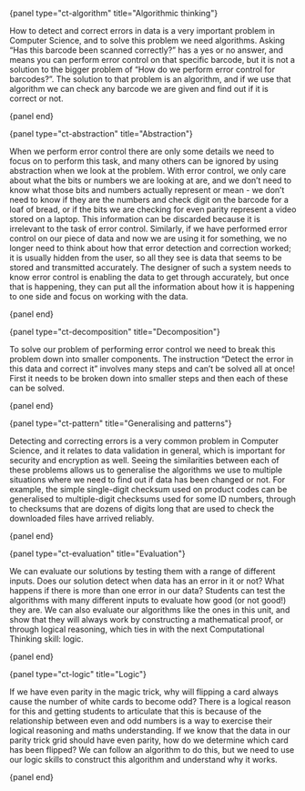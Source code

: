 {panel type="ct-algorithm" title="Algorithmic thinking"}

How to detect and correct errors in data is a very important problem in Computer
Science, and to solve this problem we need algorithms.
Asking “Has this barcode been scanned correctly?” has a yes or no answer, and
means you can perform error control on that specific barcode, but it is not a
solution to the bigger problem of “How do we perform error control for
barcodes?”.
The solution to that problem is an algorithm, and if we use that algorithm we
can check any barcode we are given and find out if it is correct or not.

{panel end}

{panel type="ct-abstraction" title="Abstraction"}

When we perform error control there are only some details we need to focus on to
perform this task, and many others can be ignored by using abstraction when we
look at the problem.
With error control, we only care about what the bits or numbers we are looking
at are, and we don’t need to know what those bits and numbers actually represent
or mean - we don’t need to know if they are the numbers and check digit on the
barcode for a loaf of bread, or if the bits we are checking for even parity
represent a video stored on a laptop.
This information can be discarded because it is irrelevant to the task of error
control.
Similarly, if we have performed error control on our piece of data and now we
are using it for something, we no longer need to think about how that error
detection and correction worked; it is usually hidden from the user, so all they
see is data that seems to be stored and transmitted accurately.
The designer of such a system needs to know error control is enabling the data
to get through accurately, but once that is happening, they can put all the
information about how it is happening to one side and focus on working with the
data.

{panel end}

{panel type="ct-decomposition" title="Decomposition"}

To solve our problem of performing error control we need to break this problem
down into smaller components.
The instruction “Detect the error in this data and correct it” involves many
steps and can’t be solved all at once!
First it needs to be broken down into smaller steps and then each of these can
be solved.

{panel end}

{panel type="ct-pattern" title="Generalising and patterns"}

Detecting and correcting errors is a very common problem in Computer Science,
and it relates to data validation in general, which is important for security
and encryption as well.
Seeing the similarities between each of these problems allows us to generalise
the algorithms we use to multiple situations where we need to find out if data
has been changed or not.
For example, the simple single-digit checksum used on product codes can be
generalised to multiple-digit checksums used for some ID numbers, through to
checksums that are dozens of digits long that are used to check the downloaded
files have arrived reliably.

{panel end}

{panel type="ct-evaluation" title="Evaluation"}

We can evaluate our solutions by testing them with a range of different inputs.
Does our solution detect when data has an error in it or not?
What happens if there is more than one error in our data?
Students can test the algorithms with many different inputs to evaluate how good
(or not good!) they are.
We can also evaluate our algorithms like the ones in this unit, and show that
they will always work by constructing a mathematical proof, or through logical
reasoning, which ties in with the next Computational Thinking skill: logic.

{panel end}

{panel type="ct-logic" title="Logic"}

If we have even parity in the magic trick, why will flipping a card always cause
the number of white cards to become odd?
There is a logical reason for this and getting students to articulate that this
is because of the relationship between even and odd numbers is a way to exercise
their logical reasoning and maths understanding.
If we know that the data in our parity trick grid should have even parity, how
do we determine which card has been flipped?
We can follow an algorithm to do this, but we need to use our logic skills to
construct this algorithm and understand why it works.

{panel end}
